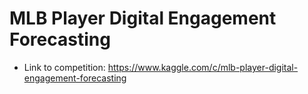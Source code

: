 # MLB Player Digital Engagement Forecasting

* Link to competition: https://www.kaggle.com/c/mlb-player-digital-engagement-forecasting
